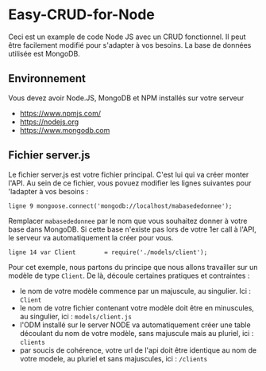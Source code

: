 # Easy-CRUD-for-Node
Ceci est un example de code Node JS avec un CRUD fonctionnel. Il peut être facilement modifié pour s'adapter à vos besoins.
La base de données utilisée est MongoDB.

## Environnement
Vous devez avoir Node.JS, MongoDB et NPM installés sur votre serveur
- https://www.npmjs.com/
- https://nodejs.org
- https://www.mongodb.com

## Fichier server.js
Le fichier server.js est votre fichier principal. C'est lui qui va créer monter l'API.
Au sein de ce fichier, vous povuez modifier les lignes suivantes pour 'ladapter à vos besoins :
```
ligne 9 mongoose.connect('mongodb://localhost/mabasededonnee');
```
Remplacer `mabasededonnee` par le nom que vous souhaitez donner à votre base dans MongoDB. Si cette base n'existe pas lors de votre 1er call à l'API, le serveur va automatiquement la créer pour vous.
```
ligne 14 var Client        = require('./models/client');
```
Pour cet exemple, nous partons du principe que nous allons travailler sur un modèle de type `Client`. De là, découle certaines pratiques et contraintes :
- le nom de votre modèle commence par un majuscule, au singulier. Ici : `Client`
- le nom de votre fichier contenant votre modèle doit être en minuscules, au singulier, ici : `models/client.js`
- l'ODM installé sur le server NODE va automatiquement créer une table découlant du nom de votre modèle, sans majuscule mais au pluriel, ici : `clients`
- par soucis de cohérence, votre url de l'api doit être identique au nom de votre modele, au pluriel et sans majuscules, ici : `/clients`

